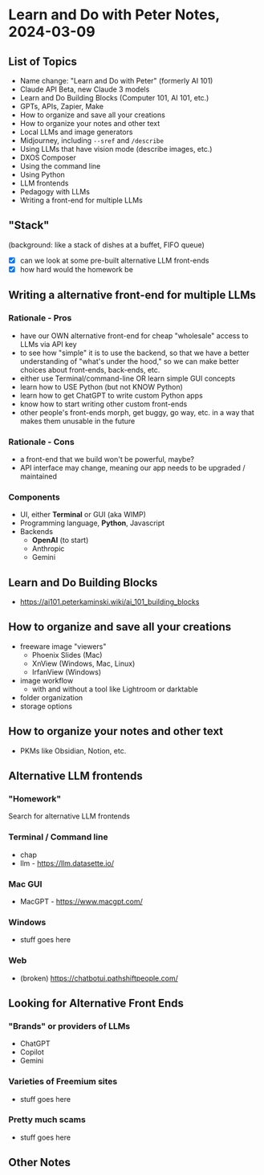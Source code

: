 # Learn and Do with Peter Notes, 2024-03-09

## List of Topics

- Name change: "Learn and Do with Peter" (formerly AI 101)
- Claude API Beta, new Claude 3 models
- Learn and Do Building Blocks (Computer 101, AI 101, etc.)
- GPTs, APIs, Zapier, Make
- How to organize and save all your creations
- How to organize your notes and other text
- Local LLMs and image generators
- Midjourney, including `--sref` and `/describe`
- Using LLMs that have vision mode (describe images, etc.)
- DXOS Composer
- Using the command line
- Using Python
- LLM frontends
- Pedagogy with LLMs
- Writing a front-end for multiple LLMs

## "Stack"

(background: like a stack of dishes at a buffet, FIFO queue)

- [x] can we look at some pre-built alternative LLM front-ends
- [x] how hard would the homework be

## Writing a alternative front-end for multiple LLMs

### Rationale - Pros

- have our OWN alternative front-end for cheap "wholesale" access to LLMs via API key
- to see how "simple" it is to use the backend, so that we have a better understanding of "what's under the hood," so we can make better choices about front-ends, back-ends, etc.
- either use Terminal/command-line OR learn simple GUI concepts
- learn how to USE Python (but not KNOW Python)
- learn how to get ChatGPT to write custom Python apps
- know how to start writing other custom front-ends
- other people's front-ends morph, get buggy, go way, etc. in a way that makes them unusable in the future

### Rationale - Cons

- a front-end that we build won't be powerful, maybe?
- API interface may change, meaning our app needs to be upgraded / maintained

### Components

- UI, either **Terminal** or GUI (aka WIMP)
- Programming language, **Python**, Javascript
- Backends
    - **OpenAI** (to start)
    - Anthropic
    - Gemini

## Learn and Do Building Blocks

- <https://ai101.peterkaminski.wiki/ai_101_building_blocks>

## How to organize and save all your creations

- freeware image "viewers"
    - Phoenix Slides (Mac)
    - XnView (Windows, Mac, Linux)
    - IrfanView (Windows)
- image workflow
    - with and without a tool like Lightroom or darktable
- folder organization
- storage options

## How to organize your notes and other text

- PKMs like Obsidian, Notion, etc.

## Alternative LLM frontends

### "Homework"

Search for alternative LLM frontends

### Terminal / Command line

- chap
- llm - https://llm.datasette.io/

### Mac GUI

- MacGPT - https://www.macgpt.com/

### Windows

- stuff goes here

### Web

- (broken) https://chatbotui.pathshiftpeople.com/

## Looking for Alternative Front Ends

### "Brands" or providers of LLMs

- ChatGPT
- Copilot
- Gemini

### Varieties of Freemium sites

- stuff goes here

### Pretty much scams

- stuff goes here

## Other Notes




